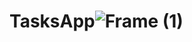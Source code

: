 # TasksApp![Frame (1)](https://user-images.githubusercontent.com/81405395/232210098-821b4616-fa6a-434e-9c6f-6f4ed15b20b1.png)
